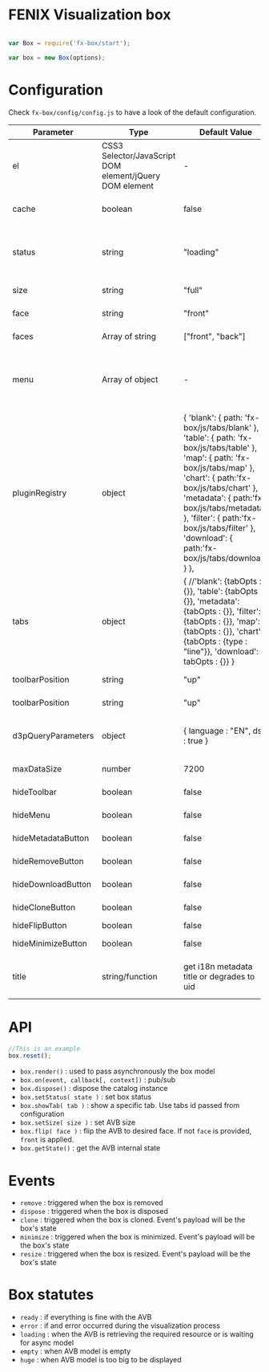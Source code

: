 # FENIX Visualization box

```javascript

var Box = require('fx-box/start');

var box = new Box(options);
```

# Configuration

Check `fx-box/config/config.js` to have a look of the default configuration.
<table>
   <thead>
      <tr>
         <th>Parameter</th>
         <th>Type</th>
         <th>Default Value</th>
         <th>Example</th>
         <th>Description</th>
      </tr>
   </thead>
   <tbody>
      <tr>
         <td>el</td>
         <td>CSS3 Selector/JavaScript DOM element/jQuery DOM element</td>
         <td> - </td>
         <td>"#container"</td>
         <td>component container</td>
      </tr>
      <tr>
         <td>cache</td>
         <td>boolean</td>
         <td>false</td>
         <td>true</td>
         <td>whether or not to use FENIX bridge cache</td>
      </tr>
      <tr>
         <td>status</td>
         <td>string</td>
         <td>"loading"</td>
         <td>"ready"</td>
         <td>Box status: "ready" "error" "loading" "empty" "huge"</td>
      </tr>
      <tr>
         <td>size</td>
         <td>string</td>
         <td>"full"</td>
         <td>"half"</td>
         <td>Box size: "full" "half"</td>
      </tr>
      <tr>
         <td>face</td>
         <td>string</td>
         <td>"front"</td>
         <td>"back"</td>
         <td>Box displayed face</td>
      </tr>
      <tr>
         <td>faces</td>
         <td>Array of string</td>
         <td>["front", "back"]</td>
         <td>["front"]</td>
         <td>Box faces to render</td>
      </tr>
      <tr>
         <td>menu</td>
         <td>Array of object</td>
         <td>-</td>
         <td>[
            {
            label: "Test",
            url: "",
            parent_id: "root",
            id: "test"
            }
            ]
         </td>
         <td>Top left menu configuration</td>
      </tr>
      <tr>
         <td>pluginRegistry</td>
         <td>object</td>
         <td>{
            'blank': {
            path: 'fx-box/js/tabs/blank'
            },
            'table': {
            path: 'fx-box/js/tabs/table'
            },
            'map': {
            path: 'fx-box/js/tabs/map'
            },
            'chart': {
            path:'fx-box/js/tabs/chart'
            },
            'metadata': {
            path:'fx-box/js/tabs/metadata'
            },
            'filter': {
            path:'fx-box/js/tabs/filter'
            },
            'download': {
            path:'fx-box/js/tabs/download'
            }
            },
         </td>
         <td>-</td>
         <td>Keyset: plugins' ids. Value: object. path: plugin module path</td>
      </tr>
      <tr>
         <td>tabs</td>
         <td>object</td>
         <td>{
            //'blank': {tabOpts : {}},
            'table': {tabOpts : {}},
            'metadata': {tabOpts : {}},
            'filter': {tabOpts : {}},
            'map': {tabOpts : {}},
            'chart': {tabOpts : {type : "line"}},
            'download': { tabOpts : {}}
            }
         </td>
         <td>"half"</td>
         <td>Candidate tabs to be shown. In order to be shown Tab.isSuitable() fn has to return true</td>
      </tr>
      <tr>
         <td>toolbarPosition</td>
         <td>string</td>
         <td>"up"</td>
         <td>"down"</td>
         <td>Toolbar start position</td>
      </tr>
      <tr>
         <td>toolbarPosition</td>
         <td>string</td>
         <td>"up"</td>
         <td>"down"</td>
         <td>Toolbar start position</td>
      </tr>
      </tr>
      <tr>
         <td>d3pQueryParameters</td>
         <td>object</td>
         <td>{
            language : "EN",
            dsd : true
            }
         </td>
         <td>-</td>
         <td>D3P compatible string parameters</td>
      </tr>
      <tr>
         <td>       maxDataSize</td>
         <td>number</td>
         <td>7200</td>
         <td>5000</td>
         <td>Max number of record allowed </td>
      </tr>
      <tr>
         <td>hideToolbar</td>
         <td>boolean</td>
         <td>false</td>
         <td>true</td>
         <td>Hide tab toolbar</td>
      </tr>
      <tr>
         <td>hideMenu</td>
         <td>boolean</td>
         <td>false</td>
         <td>true</td>
         <td>Hide top left menu</td>
      </tr>
      <tr>
         <td>hideMetadataButton</td>
         <td>boolean</td>
         <td>false</td>
         <td>true</td>
         <td>Hide metadata button</td>
      </tr>
      <tr>
         <td>hideRemoveButton</td>
         <td>boolean</td>
         <td>false</td>
         <td>true</td>
         <td>Hide remove button</td>
      </tr>
      <tr>
         <td>hideDownloadButton</td>
         <td>boolean</td>
         <td>false</td>
         <td>true</td>
         <td>Hide download button</td>
      </tr>
      <tr>
         <td>hideCloneButton</td>
         <td>boolean</td>
         <td>false</td>
         <td>true</td>
         <td>Hide clone button</td>
      </tr>
      <tr>
         <td>hideFlipButton</td>
         <td>boolean</td>
         <td>false</td>
         <td>true</td>
         <td>Hide flip button</td>
      </tr>
      <tr>
         <td>hideMinimizeButton</td>
         <td>boolean</td>
         <td>false</td>
         <td>true</td>
         <td>Hide minimize button</td>
      </tr>
      <tr>
         <td>title</td>
         <td>string/function</td>
         <td>get i18n metadata title or degrades to uid</td>
         <td>-</td>
         <td>String or function to create the box title</td>
      </tr>
   </tbody>
</table>

# API

```javascript
//This is an example
box.reset();
```

- `box.render()` : used to pass asynchronously the box model
- `box.on(event, callback[, context])` : pub/sub 
- `box.dispose()` : dispose the catalog instance
- `box.setStatus( state )` : set box status
- `box.showTab( tab )` : show a specific tab. Use tabs id passed from configuration
- `box.setSize( size )` : set AVB size
- `box.flip( face )` : flip the AVB to desired face. If not `face` is provided, `front` is applied.
- `box.getState()` : get the AVB internal state

# Events

- `remove` : triggered when the box is removed
- `dispose` : triggered when the box is disposed
- `clone` : triggered when the box is cloned. Event's payload will be the box's state
- `minimize` : triggered when the box is minimized. Event's payload will be the box's state
- `resize` : triggered when the box is resized. Event's payload will be the box's state

# Box statutes

- `ready` : if everything is fine with the AVB
- `error` : if and error occurred during the visualization process
- `loading` : when the AVB is retrieving the required resource or is waiting for async model
- `empty` : when AVB model is empty
- `huge` : when AVB model is too big to be displayed
